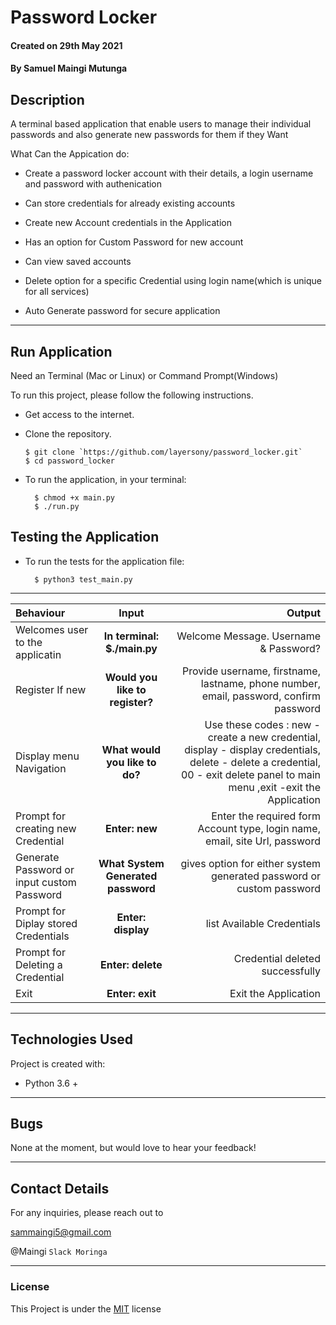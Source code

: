 # Password Locker

#### Created on 29th May 2021
#### By Samuel Maingi Mutunga

## Description 

A terminal based application that enable users to manage their individual passwords and also generate new passwords for them if they Want

What Can the Appication do:

* Create a password locker account with their details, a login username and password with authenication

* Can store credentials for already existing accounts

* Create new Account credentials in the Application

* Has an option for Custom Password for new account

* Can view saved accounts 

* Delete option for a specific Credential using login name(which is unique for all services)

* Auto Generate password for secure application 


---

## Run Application
Need an Terminal (Mac or Linux) or Command Prompt(Windows)

To run this project, please follow the following instructions.
* Get access to the internet.
* Clone the repository.

      $ git clone `https://github.com/layersony/password_locker.git`
      $ cd password_locker

* To run the application, in your terminal:

        $ chmod +x main.py
        $ ./run.py

## Testing the Application
* To run the tests for the application file:

        $ python3 test_main.py

---

| Behaviour | Input | Output |
| :---------------- | :---------------: | ------------------: |
| Welcomes user to the applicatin | **In terminal: $./main.py** | Welcome Message. Username & Password? |
| Register If new | **Would you like to register?** | Provide username, firstname, lastname, phone number, email, password, confirm password |
| Display menu Navigation | **What would you like to do?** | Use these codes : new - create a new credential, display - display credentials, delete - delete a credential, 00 - exit delete panel to main menu ,exit -exit the Application  |
| Prompt for creating new Credential | **Enter: new** | Enter the required form Account type, login name, email, site Url, password |
| Generate Password or input custom Password | **What System Generated password** | gives option for either system generated password or custom password |
| Prompt for Diplay stored Credentials | **Enter: display** | list Available Credentials |
| Prompt for Deleting a Credential | **Enter: delete** | Credential deleted successfully |
| Exit | **Enter: exit** | Exit the Application |


---
## Technologies Used
Project is created with:
* Python 3.6 +

---

## Bugs

None at the moment, but would love to hear your feedback!

---

## Contact Details
For any inquiries, please reach out to

sammaingi5@gmail.com

@Maingi `Slack Moringa`

---

### License
This Project is under the [MIT](LICENSE) license